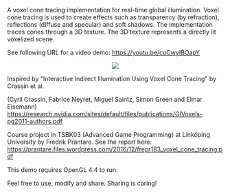 A voxel cone tracing implementation for real-time global illumination. 
Voxel cone tracing is used to create effects such as transparency (by refraction), reflections (diffuse and specular) and soft shadows.
The implementation traces cones through a 3D texture. The 3D texture represents a directly lit voxelized scene.

See following URL for a video demo: https://youtu.be/cuCwyIBOapY
<p align="center">
<a href="https://youtu.be/cuCwyIBOapY">
<img src="https://github.com/Friduric/voxel-cone-tracing/blob/master/Assets/Screenshots/vct2s.png">
</a>
</p>
Inspired by "Interactive Indirect Illumination Using Voxel Cone Tracing" by Crassin et al.

(Cyril Crassin, Fabrice Neyret, Miguel Saintz, Simon Green and Elmar Eisemann)
https://research.nvidia.com/sites/default/files/publications/GIVoxels-pg2011-authors.pdf


Course project in TSBK03 (Advanced Game Programming) at Linköping University by Fredrik Präntare. See the report here:
https://prantare.files.wordpress.com/2016/12/frepr183_voxel_cone_tracing.pdf

This demo requires OpenGL 4.4 to run.

Feel free to use, modify and share. Sharing is caring!
